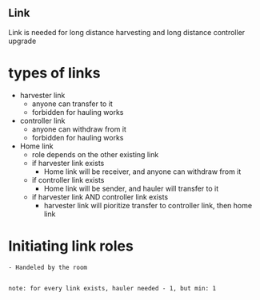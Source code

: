 ## Link

Link is needed for long distance harvesting and long distance controller upgrade

# types of links
- harvester link
    - anyone can transfer to it
    - forbidden for hauling works
- controller link
    - anyone can withdraw from it
    - forbidden for hauling works
- Home link
    - role depends on the other existing link
    - if harvester link exists
        - Home link will be receiver, and anyone can withdraw from it
    - if controller link exists
        - Home link will be sender, and hauler will transfer to it
    - if harvester link AND controller link exists
        - harvester link will pioritize transfer to controller link, then home link

# Initiating link roles
    - Handeled by the room


    note: for every link exists, hauler needed - 1, but min: 1